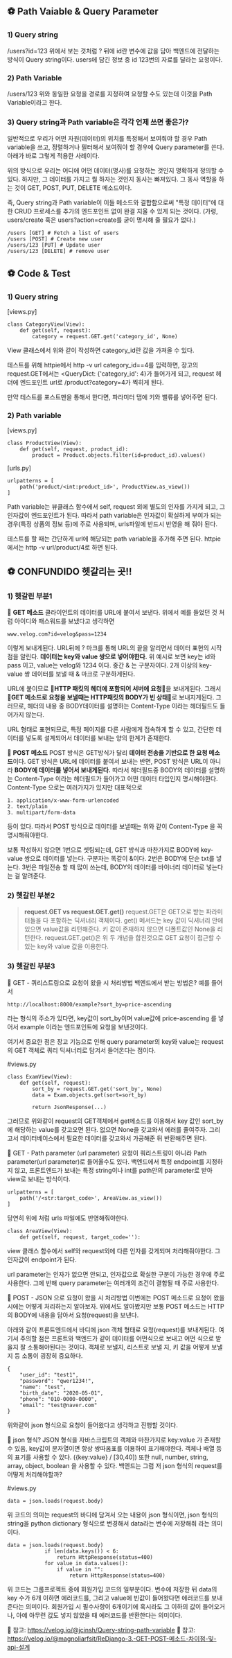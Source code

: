 ## ⚽️ Path Vaiable & Query Parameter

### 1) Query string

/users?id=123 
위에서 보는 것처럼 ? 뒤에 id란 변수에 값을 담아 백엔드에 전달하는 방식이 Query string이다. users에 담긴 정보 중 id 123번의 자료를 달라는 요청이다.

### 2) Path Variable

/users/123
위와 동일한 요청을 경로를 지정하여 요청할 수도 있는데 이것을 Path Variable이라고 한다.


### 3) Query string과 Path variable은 각각 언제 쓰면 좋은가?

일반적으로 우리가 어떤 자원(데이터)의 위치를 특정해서 보여줘야 할 경우 Path variable을 쓰고, 정렬하거나 필터해서 보여줘야 할 경우에 Query parameter를 쓴다. 아래가 바로 그렇게 적용한 사례이다.

위의 방식으로 우리는 어디에 어떤 데이터(명사)를 요청하는 것인지 명확하게 정의할 수 있다. 하지만, 그 데이터를 가지고 뭘 하자는 것인지 동사는 빠져있다. 그 동사 역할을 하는 것이 GET, POST, PUT, DELETE 메소드이다.

즉, Query string과 Path variable이 이들 메소드와 결합함으로써 "특정 데이터"에 대한 CRUD 프로세스를 추가의 엔드포인트 없이 완결 지울 수 있게 되는 것이다.
(가령, users/create 혹은 users?action=create를 굳이 명시해 줄 필요가 없다.)

```
/users [GET] # Fetch a list of users
/users [POST] # Create new user
/users/123 [PUT] # Update user
/users/123 [DELETE] # remove user
```

## ⚽️ Code & Test
### 1) Query string

[views.py]

```
class CategoryView(View):
	def get(self, request):
		category = request.GET.get('category_id', None)
```
View 클래스에서 위와 같이 작성하면 category_id란 값을 가져올 수 있다.

테스트를 위해 httpie에서 http -v url category_id==4를 입력하면, 장고의 request.GET에서는 <QueryDict: {'category_id': 4}가 들어가게 되고, request 헤더에 엔드포인트 url로 /product?category=4가 찍히게 된다.

만약 테스트를 포스트맨을 통해서 한다면, 파라미터 탭에 키와 밸류를 넣어주면 된다.

### 2) Path variable

[views.py]

```
class ProductView(View):
	def get(self, request, product_id):
		product = Product.objects.filter(id=product_id).values()
```
[urls.py]

```
urlpatterns = [
    path('product/<int:product_id>', ProductView.as_view())
]
```
Path variable는 뷰클래스 함수에서 self, request 외에 별도의 인자를 가지게 되고, 그 인자값이 엔드포인트가 된다. 따라서 path variable은 인자값이 확실하게 부여가 되는 경우(특정 상품의 정보 등)에 주로 사용되며, urls파일에 반드시 반영을 해 줘야 된다.

테스트를 할 때는 간단하게 url에 해당되는 path variable을 추가해 주면 된다. httpie에서는 http -v url/product/4로 하면 된다.

## ⚽️ CONFUNDIDO 헷갈리는 곳!!

### 1) 헷갈린 부분1
 
🏀 **GET 메소드**
클라이언트의 데이터를 URL에 붙여서 보낸다. 위에서 예를 들었던 것 처럼 아이디와 패스워드를 보냈다고 생각하면

```
www.velog.com?id=velog&pass=1234
```
이렇게 보내게된다. URL뒤에 ? 마크를 통해 URL의 끝을 알리면서 데이터 표현의 시작점을 알린다. **데이터는 key와 value 쌍으로 넣어야한다.** 위 예시로 보면 key는 id와 pass 이고, value는 velog와 1234 이다. 중간 & 는 구분자이다. 2개 이상의 key-value 쌍 데이터를 보낼 때 & 마크로 구분하게된다.

URL에 붙이므로 🍒**HTTP 패킷의 헤더에 포함되어 서버에 요청**🍒을 보내게된다. 그래서 🍒**GET 메소드로 요청을 보낼때는 HTTP패킷의 BODY가 빈 상태**🍒로 보내지게된다. 그러므로, 헤더의 내용 중 BODY데이터를 설명하는 Content-Type 이라는 헤더필드도 들어가지 않는다.

URL 형태로 표현되므로, 특정 페이지를 다른 사람에게 접속하게 할 수 있고, 간단한 데이터를 넣도록 설계되어서 데이터를 보내는 양의 한계가 존재한다.

🏀 **POST 메소드**
POST 방식은 GET방식가 달리 **데이터 전송을 기반으로 한 요청 메소드**이다. GET 방식은 URL에 데이터를 붙여서 보내는 반면, POST 방식은 URL이 아니라 **BODY에 데이터를 넣어서 보내게된다.** 따라서 헤더필드중 BODY의 데이터를 설명하는 Content-Type 이라는 헤더필드가 들어가고 어떤 데이터 타입인지 명시해야한다.
Content-Type 으로는 여러가지가 있지만 대표적으로

```
1. application/x-www-form-urlencoded
2. text/plain
3. multipart/form-data
```
등이 있다.
따라서 POST 방식으로 데이터를 보낼때는 위와 같이 Content-Type 을 꼭 명시해줘야한다.

보통 작성하지 않으면 1번으로 셋팅되는데, GET 방식과 마찬가지로 BODY에 key-value 쌍으로 데이터를 넣는다. 구분자는 똑같이 &이다.
2번은 BODY에 단순 txt를 넣는다.
3번은 파일전송 할 때 많이 쓰는데, BODY의 데이터를 바이너리 데이터로 넣는다는 걸 알려준다.

### 2) 헷갈린 부분2
> **request.GET vs request.GET.get()**
request.GET은 GET으로 받는 파라미터들을 다 포함하는 딕셔너리 객체이다.
get() 메서드는 key 값이 딕셔너리 안에있으면 value값을 리턴해준다. 키 값이 존재하지 않으면 디폴트값인 None을 리턴한다.
request.GET.get()은 위 두 개념을 합친것으로 GET 요청이 접근할 수 있는 key와 value 값을 이용한다.

### 3) 헷갈린 부분3
🥅 GET - 쿼리스트링으로 요청이 왔을 시 처리방법
백엔드에서 받는 방법은?
예를 들어서
```
http://localhost:8000/example?sort_by=price-ascending
```
라는 형식의 주소가 있다면, key값이 sort_by이며 value값에 price-ascending 를 넣어서 example 이라는 엔드포인트에 요청을 보낸것이다.

여기서 중요한 점은 장고 기능으로 인해 query parameter의 key와 value는 request의 GET 객체로 쿼리 딕셔너리로 담겨서 들어온다는 점이다.

#views.py
```
class ExamView(View):
	def get(self, request):
    	sort_by = request.GET.get('sort_by', None)
        data = Exam.objects.get(sort=sort_by)
        
        return JsonResponse(...)
```
그러므로 위와같이 request의 GET객체에서 get메소드를 이용해서 key 값인 sort_by에 해당하는 value를 갖고오면 된다. 없으면 None을 갖고와서 에러를 줄여주자.
그리고서 데이터베이스에서 필요한 데이터를 갖고와서 가공해준 뒤 반환해주면 된다.

🥅 GET - Path parameter (url parameter)
요청이 쿼리스트링이 아니라 Path parameter(url parameter)로 들어올수도 있다.
백엔드에서 특정 endpoint를 지정하지 않고, 프론트엔드가 보내는 특정 string이나 int를 path안의 parameter로 받아 view로 보내는 방식이다.

```
urlpatterns = [
    path('/<str:target_code>', AreaView.as_view())
]
```
당연히 위에 처럼 urls 파일에도 반영해줘야한다.

```
class AreaView(View):
    def get(self, request, target_code=''):
```
view 클래스 함수에서 self와 request외에 다른 인자를 갖게되며 처리해줘야한다. 그 인자값이 endpoint가 된다.

url parameter는 인자가 없으면 안되고, 인자값으로 확실한 구분이 가능한 경우에 주로 사용한다. 그에 반해 query parameter는 여러개의 조건이 결합될 때 주로 사용한다.

🥅 POST - JSON 으로 요청이 왔을 시 처리방법
이번에는 POST 메소드로 요청이 왔을 시에는 어떻게 처리하는지 알아보자.
위에서도 알아봤지만 보통 POST 메소드는 HTTP의 BODY에 내용을 담아서 요청(request)을 보낸다.

아래와 같이 프론트엔드에서 바디에 json 객체 형태로 요청(request)를 보내게된다. 여기서 주의할 점은 프론트와 백엔드가 같이 데이터를 어떤식으로 보내고 어떤 식으로 받을지 잘 소통해야된다는 것이다. 객체로 보낼지, 리스트로 보낼 지, 키 값을 어떻게 보낼지 등 소통이 굉장히 중요하다.

```
{
	"user_id": "test1",
	"password": "qwer1234!",
	"name": "test",
	"birth_date": "2020-05-01",
	"phone": "010-0000-0000",
	"email": "test@naver.com"
}
```
위와같이 json 형식으로 요청이 들어왔다고 생각하고 진행할 것이다.

🥅 json 형식?
JSON 형식을 자바스크립트의 객체와 마찬가지로 key:value 가 존재할 수 있음, key값이 문자열이면 항상 쌍따옴표를 이용하여 표기해야한다.
객체나 배열 등의 표기를 사용할 수 있다. ({key:value} / [30,40])
또한 null, number, string, array, object, boolean 을 사용할 수 있다.
백엔드는 그럼 저 json 형식의 request를 어떻게 처리해야할까?

#views.py

```
data = json.loads(request.body)
```
위 코드의 의미는 request의 바디에 담겨서 오는 내용이 json 형식이면, json 형식의 string을 python dictionary 형식으로 변경해서 data라는 변수에 저장해줘 라는 의미이다.

```
data = json.loads(request.body)
            if len(data.keys()) < 6:
                return HttpResponse(status=400)
            for value in data.values():
                if value in "":
                    return HttpResponse(status=400)
```
위 코드는 그룹프로젝트 중에 회원가입 코드의 일부분이다.
변수에 저장한 뒤 data의 key 수가 6개 이하면 에러코드를, 그리고 value에 빈값이 들어왔다면 에러코드를 보내준다는 의미이다.
회원가입 시 필수사항이 6개이기에 혹시라도 그 이하의 값이 들어오거나, 아예 아무런 값도 넣지 않았을 때 에러코드를 반환한다는 의미이다.


🥅 참고: https://velog.io/@jcinsh/Query-string-path-variable
🥅 참고: https://velog.io/@magnoliarfsit/ReDjango-3.-GET-POST-메소드-차이점-및-api-설계
